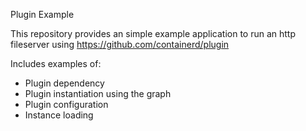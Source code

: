 Plugin Example

This repository provides an simple example application to run an http fileserver using https://github.com/containerd/plugin

Includes examples of:

 - Plugin dependency
 - Plugin instantiation using the graph
 - Plugin configuration
 - Instance loading
